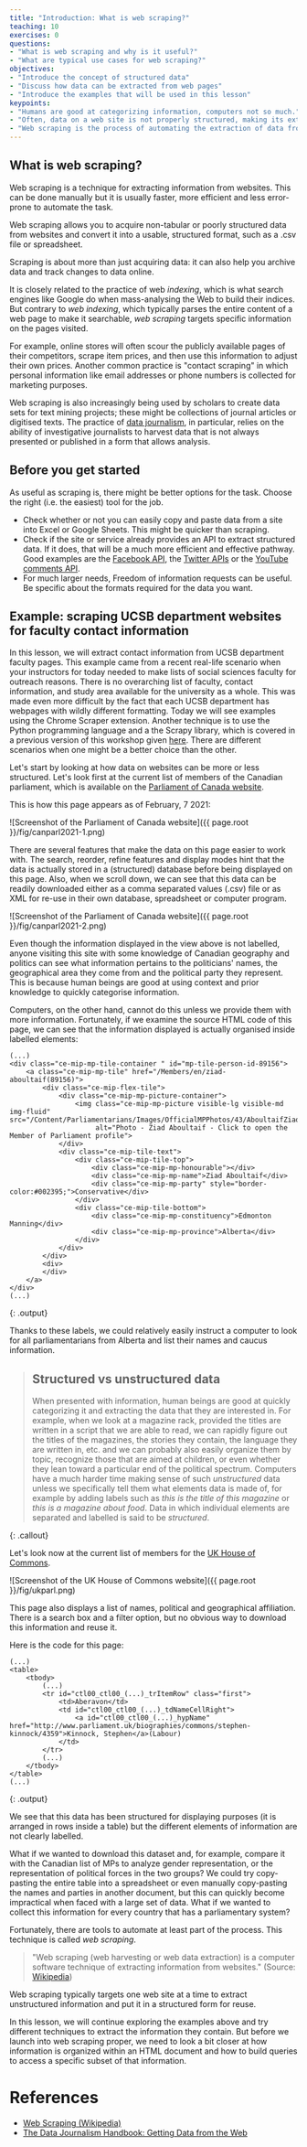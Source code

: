 ```yaml
---
title: "Introduction: What is web scraping?"
teaching: 10
exercises: 0
questions:
- "What is web scraping and why is it useful?"
- "What are typical use cases for web scraping?"
objectives:
- "Introduce the concept of structured data"
- "Discuss how data can be extracted from web pages"
- "Introduce the examples that will be used in this lesson"
keypoints:
- "Humans are good at categorizing information, computers not so much."
- "Often, data on a web site is not properly structured, making its extraction difficult."
- "Web scraping is the process of automating the extraction of data from web sites."
---
```


## What is web scraping?

Web scraping is a technique for extracting information from websites. This can be done manually
but it is usually faster, more efficient and less error-prone to automate the task. 

Web scraping allows you to acquire non-tabular or poorly structured data from websites and convert it 
into a usable, structured format, such as a .csv file or spreadsheet.

Scraping is about more than just acquiring data: it can also help you archive data and track changes to data online.

It is closely related to the practice of
web _indexing_, which is what search engines like Google do when mass-analysing the Web to build
their indices. But contrary to _web indexing_, which typically parses the entire content of a web
page to make it searchable, _web scraping_ targets specific information on the pages visited.

For example, online stores will often scour the publicly available pages of their competitors,
scrape item prices, and then use this information to adjust their own prices. Another common
practice is "contact scraping" in which personal information like email
addresses or phone numbers is collected for marketing purposes.

Web scraping is also increasingly being used by scholars to create data sets for
text mining projects; these might be collections of journal articles or digitised texts. The practice of
[data journalism](https://en.wikipedia.org/wiki/Data_journalism), in particular, relies on the
ability of investigative journalists to harvest data that is not always presented or published in a form
that allows analysis.

## Before you get started

As useful as scraping is, there might be better options for the task. Choose the right (i.e. the easiest) tool for the job.

- Check whether or not you can easily copy and paste data from a site into Excel or Google Sheets. This might be quicker than scraping.
- Check if the site or service already provides an API to extract structured data. If it does, that will be a much more efficient and effective pathway. Good examples are the 
[Facebook API](https://developers.facebook.com/tools/explorer/), the [Twitter APIs](https://dev.twitter.com/rest/public) or the [YouTube comments API](https://developers.google.com/youtube/v3/docs/commentThreads/list).
- For much larger needs, Freedom of information requests can be useful. Be specific about the formats required for the data you want.

## Example: scraping UCSB department websites for faculty contact information

In this lesson, we will extract contact information from UCSB department faculty pages. This example came from a recent real-life scenario when your instructors for today needed to make lists of social sciences faculty for outreach reasons. There is no overarching list of faculty, contact information, and study area available for the university as a whole. This was made even more difficult by the fact that each UCSB department has webpages with wildly different formatting. Today we will see examples using the Chrome Scraper extension. Another technique is to use the Python programming language and a the Scrapy library, which is covered in a previous version of this workshop given [here](https://ucsbcarpentry.github.io/2020-06-03-UCSB-LibCarp/). There are different scenarios when one might be a better choice than the other.

Let's start by looking at how data on websites can be more or less structured.  Let's look first at the current list of members of the Canadian parliament, which is available on the [Parliament of Canada website](http://www.parl.gc.ca/Parliamentarians/en/members).

This is how this page appears as of February, 7 2021:

![Screenshot of the Parliament of Canada website]({{ page.root }}/fig/canparl2021-1.png)

There are several features that make the data on this page easier to work with.
The search, reorder, refine features and display modes hint that the data is actually stored in a (structured)
database before being displayed on this page. Also, when we scroll down, we can see that this data can be readily downloaded either as a comma separated values (.csv) file or as XML for re-use in their own database, spreadsheet or computer program.

![Screenshot of the Parliament of Canada website]({{ page.root }}/fig/canparl2021-2.png)

Even though the information displayed in the view above is not labelled, anyone visiting this site with some
knowledge of Canadian geography and politics can see what information pertains to the 
politicians' names, the geographical area they come from and the political party they represent. This is because human
beings are good at using context and prior knowledge to quickly categorise information.

Computers, on the other hand, cannot do this unless we provide them with more information.
Fortunately, if we examine the source HTML code of this page, we can see that the information displayed is actually
organised inside labelled elements:

~~~
(...)
<div class="ce-mip-mp-tile-container " id="mp-tile-person-id-89156">
    <a class="ce-mip-mp-tile" href="/Members/en/ziad-aboultaif(89156)">
        <div class="ce-mip-flex-tile">
            <div class="ce-mip-mp-picture-container">
                <img class="ce-mip-mp-picture visible-lg visible-md img-fluid" src="/Content/Parliamentarians/Images/OfficialMPPhotos/43/AboultaifZiad_CPC.jpg"
                     alt="Photo - Ziad Aboultaif - Click to open the Member of Parliament profile">
            </div>
            <div class="ce-mip-tile-text">
                <div class="ce-mip-tile-top">
                    <div class="ce-mip-mp-honourable"></div>
                    <div class="ce-mip-mp-name">Ziad Aboultaif</div>
                    <div class="ce-mip-mp-party" style="border-color:#002395;">Conservative</div>
                </div>
                <div class="ce-mip-tile-bottom">
                    <div class="ce-mip-mp-constituency">Edmonton Manning</div>
                    <div class="ce-mip-mp-province">Alberta</div>
                </div>
            </div>
        </div>
        <div>
        </div>
    </a>
</div>
(...)
~~~
{: .output}

Thanks to these labels, we could relatively easily instruct a computer to look for all parliamentarians from
Alberta and list their names and caucus information.

> ## Structured vs unstructured data
>
> When presented with information, human beings are good at quickly categorizing it and extracting the data
> that they are interested in. For example, when we look at a magazine rack, provided the titles are written
> in a script that we are able to read, we can rapidly figure out the titles of the magazines, the stories they
> contain, the language they are written in, etc. and we can probably also easily organize them by topic, 
> recognize those that are aimed at children, or even whether they lean toward a particular end of the
> political spectrum. Computers have a much harder time making sense of such _unstructured_ data unless
> we specifically tell them what elements data is made of, for example by adding labels such as
> _this is the title of this magazine_ or _this is a magazine about food_. Data in which individual elements
> are separated and labelled is said to be _structured_.
>
{: .callout}

Let's look now at the current list of members for the [UK House of Commons](https://www.parliament.uk/mps-lords-and-offices/mps/). 

![Screenshot of the UK House of Commons website]({{ page.root }}/fig/ukparl.png)

This page also displays a list of names, political and geographical affiliation. There is a search box and
a filter option, but no obvious way to download this information and reuse it.

Here is the code for this page:

~~~
(...)
<table>
    <tbody>
        (...)
        <tr id="ctl00_ctl00_(...)_trItemRow" class="first">
            <td>Aberavon</td>
            <td id="ctl00_ctl00_(...)_tdNameCellRight">
                <a id="ctl00_ctl00_(...)_hypName" href="http://www.parliament.uk/biographies/commons/stephen-kinnock/4359">Kinnock, Stephen</a>(Labour)
            </td>
        </tr>
        (...)
    </tbody>
</table>
(...)
~~~
{: .output}

We see that this data has been structured for displaying purposes (it is arranged in rows inside
a table) but the different elements of information are not clearly labelled.

What if we wanted to download this dataset and, for example, compare it with the Canadian list of MPs
to analyze gender representation, or the representation of political forces in the two groups?
We could try copy-pasting the entire table into a spreadsheet or even manually
copy-pasting the names and parties in another document, but this can quickly become impractical when
faced with a large set of data. What if we wanted to collect this information for every country that
has a parliamentary system?

Fortunately, there are tools to automate at least part of the process. This technique is called
_web scraping_. 

>
> "Web scraping (web harvesting or web data extraction) is a computer software technique of 
> extracting information from websites."
> (Source: [Wikipedia](https://en.wikipedia.org/wiki/Web_scraping))
>

Web scraping typically targets one web site at a
time to extract unstructured information and put it in a structured form for reuse.

In this lesson, we will continue exploring the examples above and try different techniques to extract
the information they contain. But before we launch into web scraping proper, we need to look
a bit closer at how information is organized within an HTML document and how to build queries to access
a specific subset of that information.

# References

* [Web Scraping (Wikipedia)](https://en.wikipedia.org/wiki/Web_scraping)
* [The Data Journalism Handbook: Getting Data from the Web](http://datajournalismhandbook.org/1.0/en/getting_data_3.html)

